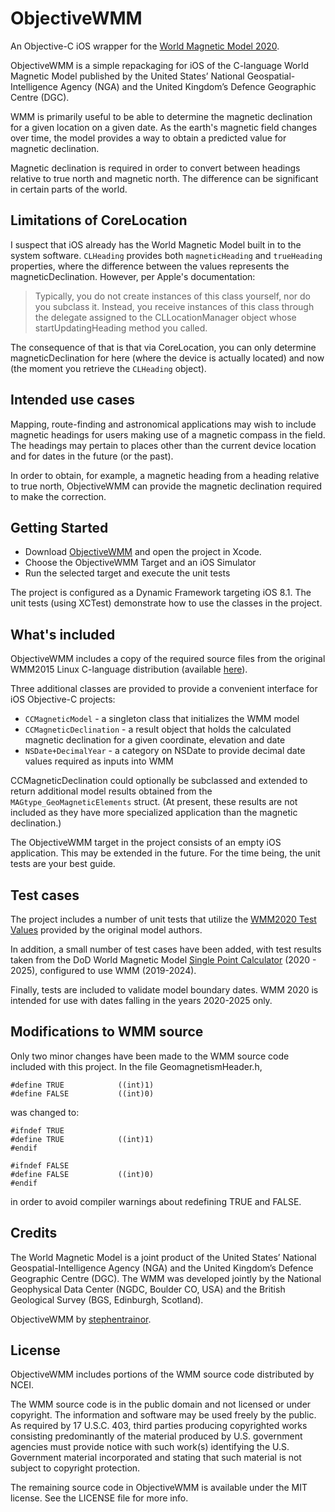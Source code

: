 ObjectiveWMM
============

An Objective-C iOS wrapper for the [World Magnetic Model 2020](https://www.ngdc.noaa.gov/geomag/WMM/DoDWMM.shtml).

ObjectiveWMM is a simple repackaging for iOS of the C-language World Magnetic Model published by the United States’ National Geospatial-Intelligence Agency (NGA) and the United Kingdom’s Defence Geographic Centre (DGC).

WMM is primarily useful to be able to determine the magnetic declination for a given location on a given date. As the earth's magnetic field changes over time, the model provides a way to obtain a predicted value for magnetic declination.

Magnetic declination is required in order to convert between headings relative to true north and magnetic north. The difference can be significant in certain parts of the world.

## Limitations of CoreLocation

I suspect that iOS already has the World Magnetic Model built in to the system software. `CLHeading` provides both `magneticHeading` and `trueHeading` properties, where the difference between the values represents the magneticDeclination. However, per Apple's documentation:

>Typically, you do not create instances of this class yourself, nor do you subclass it. Instead, you receive instances of this class through the delegate assigned to the CLLocationManager object whose startUpdatingHeading method you called.

The consequence of that is that via CoreLocation, you can only determine magneticDeclination for here (where the device is actually located) and now (the moment you retrieve the `CLHeading` object).

## Intended use cases

Mapping, route-finding and astronomical applications may wish to include magnetic headings for users making use of a magnetic compass in the field. The headings may pertain to places other than the current device location and for dates in the future (or the past).

In order to obtain, for example, a magnetic heading from a heading relative to true north, ObjectiveWMM can provide the magnetic declination required to make the correction.

## Getting Started

* Download [ObjectiveWMM](https://github.com/stephent/ObjectiveWMM/archive/master.zip) and open the project in Xcode.
* Choose the ObjectiveWMM Target and an iOS Simulator
* Run the selected target and execute the unit tests

The project is configured as a Dynamic Framework targeting iOS 8.1. The unit tests (using XCTest) demonstrate how to use the classes in the project.

## What's included

ObjectiveWMM includes a copy of the required source files from the original WMM2015 Linux C-language distribution (available [here](http://www.ngdc.noaa.gov/geomag/WMM/soft.shtml)).

Three additional classes are provided to provide a convenient interface for iOS Objective-C projects:

* `CCMagneticModel` - a singleton class that initializes the WMM model
* `CCMagneticDeclination` - a result object that holds the calculated magnetic declination for a given coordinate, elevation and date
* `NSDate+DecimalYear` - a category on NSDate to provide decimal date values required as inputs into WMM

CCMagneticDeclination could optionally be subclassed and extended to return additional model results obtained from the `MAGtype_GeoMagneticElements` struct. (At present, these results are not included as they have more specialized application than the magnetic declination.)

The ObjectiveWMM target in the project consists of an empty iOS application. This may be extended in the future. For the time being, the unit tests are your best guide.

## Test cases

The project includes a number of unit tests that utilize the [WMM2020 Test Values](https://www.ngdc.noaa.gov/geomag/WMM/data/WMM2020/WMM2020testvalues.pdf) provided by the original model authors.

In addition, a small number of test cases have been added, with test results taken from the DoD World Magnetic Model [Single Point Calculator](http://www.ngdc.noaa.gov/geomag-web/#igrfwmm) (2020 - 2025), configured to use  WMM (2019-2024).

Finally, tests are included to validate model boundary dates. WMM 2020 is intended for use with dates falling in the years 2020-2025 only.

## Modifications to WMM source

Only two minor changes have been made to the WMM source code included with this project. In the file GeomagnetismHeader.h, 

	#define TRUE            ((int)1)
	#define FALSE           ((int)0)

was changed to:

	#ifndef TRUE
	#define TRUE            ((int)1)
	#endif

	#ifndef FALSE
	#define FALSE           ((int)0)
	#endif

in order to avoid compiler warnings about redefining TRUE and FALSE.

## Credits

The World Magnetic Model is a joint product of the United States’ National Geospatial-Intelligence Agency (NGA) and the United Kingdom’s Defence Geographic Centre (DGC). The WMM was developed jointly by the National Geophysical Data Center (NGDC, Boulder CO, USA) and the British Geological Survey (BGS, Edinburgh, Scotland).

ObjectiveWMM by [stephentrainor](https://github.com/stephent/).

## License

ObjectiveWMM includes portions of the WMM source code distributed by NCEI.

The WMM source code is in the public domain and not licensed or under copyright. The information and software may be used freely by the public. As required by 17 U.S.C. 403, third parties producing copyrighted works consisting predominantly of the material produced by U.S. government agencies must provide notice with such work(s) identifying the U.S. Government material incorporated and stating that such material is not subject to copyright protection.

The remaining source code in ObjectiveWMM is available under the MIT license. See the LICENSE file for more info.


